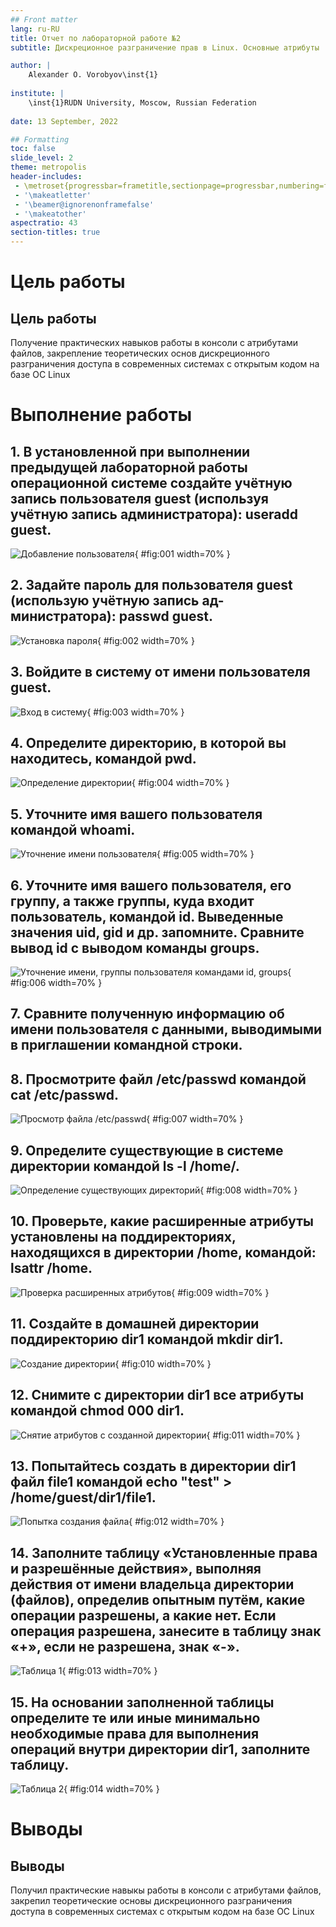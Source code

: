 ```yaml
---
## Front matter
lang: ru-RU
title: Отчет по лабораторной работе №2
subtitle: Дискреционное разграничение прав в Linux. Основные атрибуты

author: |
	Alexander O. Vorobyov\inst{1}
	
institute: |
	\inst{1}RUDN University, Moscow, Russian Federation
	
date: 13 September, 2022

## Formatting
toc: false
slide_level: 2
theme: metropolis
header-includes: 
 - \metroset{progressbar=frametitle,sectionpage=progressbar,numbering=fraction}
 - '\makeatletter'
 - '\beamer@ignorenonframefalse'
 - '\makeatother'
aspectratio: 43
section-titles: true
---
```


# Цель работы

## Цель работы

Получение практических навыков работы в консоли с атрибутами файлов, закрепление теоретических основ дискреционного разграничения доступа в современных системах с открытым кодом на базе ОС Linux

# Выполнение работы  

## 1. В установленной при выполнении предыдущей лабораторной работы операционной системе создайте учётную запись пользователя guest (используя учётную запись администратора): useradd guest.

![Добавление пользователя](screens/1.png){ #fig:001 width=70% } 

## 2. Задайте пароль для пользователя guest (использую учётную запись ад- министратора): passwd guest.  

![Установка пароля](screens/2.png){ #fig:002 width=70% }   

## 3. Войдите в систему от имени пользователя guest.  
![Вход в систему](screens/3.png){ #fig:003 width=70% }  

## 4. Определите директорию, в которой вы находитесь, командой pwd.  
![Определение директории](screens/4.png){ #fig:004 width=70% }  

## 5. Уточните имя вашего пользователя командой whoami.  
![Уточнение имени пользователя](screens/5.png){ #fig:005 width=70% }  

## 6. Уточните имя вашего пользователя, его группу, а также группы, куда входит пользователь, командой id. Выведенные значения uid, gid и др. запомните. Сравните вывод id с выводом команды groups.  
![Уточнение имени, группы пользователя командами id, groups](screens/6.png){ #fig:006 width=70% }  

## 7. Сравните полученную информацию об имени пользователя с данными, выводимыми в приглашении командной строки.

## 8. Просмотрите файл /etc/passwd командой cat /etc/passwd.  
![Просмотр файла /etc/passwd](screens/7.png){ #fig:007 width=70% }  

## 9. Определите существующие в системе директории командой ls -l /home/.  
![Определение существующих директорий](screens/8.png){ #fig:008 width=70% }  

## 10. Проверьте, какие расширенные атрибуты установлены на поддиректориях, находящихся в директории /home, командой: lsattr /home.  
![Проверка расширенных атрибутов](screens/9.png){ #fig:009 width=70% }  

## 11. Создайте в домашней директории поддиректорию dir1 командой mkdir dir1.  
![Создание директории](screens/10.png){ #fig:010 width=70% }  

## 12. Снимите с директории dir1 все атрибуты командой chmod 000 dir1.  
![Снятие атрибутов с созданной директории](screens/11.png){ #fig:011 width=70% } 

## 13. Попытайтесь создать в директории dir1 файл file1 командой echo "test" > /home/guest/dir1/file1.  
![Попытка создания файла](screens/12.png){ #fig:012 width=70% }  

## 14. Заполните таблицу «Установленные права и разрешённые действия», выполняя действия от имени владельца директории (файлов), определив опытным путём, какие операции разрешены, а какие нет. Если операция разрешена, занесите в таблицу знак «+», если не разрешена, знак «-».  
![Таблица 1](screens/14.png){ #fig:013 width=70% }  

## 15. На основании заполненной таблицы определите те или иные минимально необходимые права для выполнения операций внутри директории dir1, заполните таблицу.  
![Таблица 2](screens/15.png){ #fig:014 width=70% }   

# Выводы

## Выводы

Получил практические навыкы работы в консоли с атрибутами файлов, закрепил теоретические основы дискреционного разграничения доступа в современных системах с открытым кодом на базе ОС Linux



